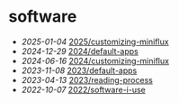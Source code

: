 # software
- *2025-01-04* [2025/customizing-miniflux](/2025/customizing-miniflux)
- *2024-12-29* [2024/default-apps](/2024/default-apps)
- *2024-06-16* [2024/customizing-miniflux](/2024/customizing-miniflux)
- *2023-11-08* [2023/default-apps](/2023/default-apps)
- *2023-04-13* [2023/reading-process](/2023/reading-process)
- *2022-10-07* [2022/software-i-use](/2022/software-i-use)

